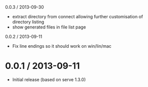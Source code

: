 0.0.3 / 2013-09-30

  * extract directory from connect allowing further customisation of directory listing
  * show generated files in file list page

0.0.2 / 2013-09-11

  * Fix line endings so it should work on win/lin/mac

0.0.1 / 2013-09-11
==================

  * Initial release (based on serve 1.3.0)
